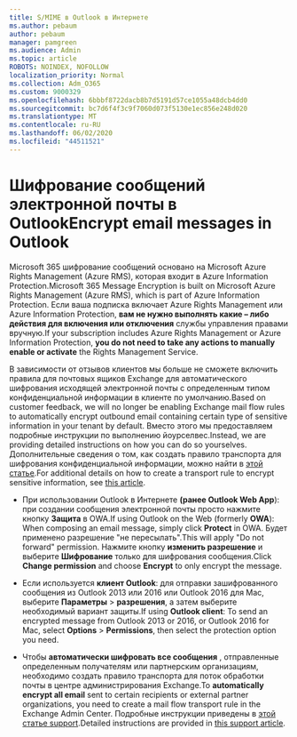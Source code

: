 ```yaml
---
title: S/MIME в Outlook в Интернете
ms.author: pebaum
author: pebaum
manager: pamgreen
ms.audience: Admin
ms.topic: article
ROBOTS: NOINDEX, NOFOLLOW
localization_priority: Normal
ms.collection: Adm_O365
ms.custom: 9000329
ms.openlocfilehash: 6bbbf8722dacb8b7d5191d57ce1055a48dcb4dd0
ms.sourcegitcommit: bc7d6f4f3c9f7060d073f5130e1ec856e248d020
ms.translationtype: MT
ms.contentlocale: ru-RU
ms.lasthandoff: 06/02/2020
ms.locfileid: "44511521"
---
```

# <a name="encrypt-email-messages-in-outlook"></a><span data-ttu-id="93040-102">Шифрование сообщений электронной почты в Outlook</span><span class="sxs-lookup"><span data-stu-id="93040-102">Encrypt email messages in Outlook</span></span>

<span data-ttu-id="93040-103">Microsoft 365 шифрование сообщений основано на Microsoft Azure Rights Management (Azure RMS), которая входит в Azure Information Protection.</span><span class="sxs-lookup"><span data-stu-id="93040-103">Microsoft 365 Message Encryption is built on Microsoft Azure Rights Management (Azure RMS), which is part of Azure Information Protection.</span></span> <span data-ttu-id="93040-104">Если ваша подписка включает Azure Rights Management или Azure Information Protection, **вам не нужно выполнять какие – либо действия для включения или отключения** службы управления правами вручную.</span><span class="sxs-lookup"><span data-stu-id="93040-104">If your subscription includes Azure Rights Management or Azure Information Protection, **you do not need to take any actions to manually enable or activate** the Rights Management Service.</span></span>

<span data-ttu-id="93040-105">В зависимости от отзывов клиентов мы больше не сможете включить правила для почтовых ящиков Exchange для автоматического шифрования исходящей электронной почты с определенным типом конфиденциальной информации в клиенте по умолчанию.</span><span class="sxs-lookup"><span data-stu-id="93040-105">Based on customer feedback, we will no longer be enabling Exchange mail flow rules to automatically encrypt outbound email containing certain type of sensitive information in your tenant by default.</span></span> <span data-ttu-id="93040-106">Вместо этого мы предоставляем подробные инструкции по выполнению йоурселвес.</span><span class="sxs-lookup"><span data-stu-id="93040-106">Instead, we are providing detailed instructions on how you can do so yourselves.</span></span> <span data-ttu-id="93040-107">Дополнительные сведения о том, как создать правило транспорта для шифрования конфиденциальной информации, можно найти в [этой статье](https://aka.ms/OmeEtr).</span><span class="sxs-lookup"><span data-stu-id="93040-107">For additional details on how to create a transport rule to encrypt sensitive information, see [this article](https://aka.ms/OmeEtr).</span></span>

- <span data-ttu-id="93040-108">При использовании Outlook в Интернете **(ранее Outlook Web App**): при создании сообщения электронной почты просто нажмите кнопку **Защита** в OWA.</span><span class="sxs-lookup"><span data-stu-id="93040-108">If using Outlook on the Web (formerly **OWA**): When composing an email message, simply click **Protect** in OWA.</span></span> <span data-ttu-id="93040-109">Будет применено разрешение "не пересылать".</span><span class="sxs-lookup"><span data-stu-id="93040-109">This will apply "Do not forward" permission.</span></span> <span data-ttu-id="93040-110">Нажмите кнопку **изменить разрешение** и выберите **Шифрование** только для шифрования сообщения.</span><span class="sxs-lookup"><span data-stu-id="93040-110">Click **Change permission** and choose **Encrypt** to only encrypt the message.</span></span>

- <span data-ttu-id="93040-111">Если используется **клиент Outlook**: для отправки зашифрованного сообщения из Outlook 2013 или 2016 или Outlook 2016 для Mac, выберите **Параметры**  >  **разрешения**, а затем выберите необходимый вариант защиты.</span><span class="sxs-lookup"><span data-stu-id="93040-111">If using **Outlook client**: To send an encrypted message from Outlook 2013 or 2016, or Outlook 2016 for Mac, select **Options** > **Permissions**, then select the protection option you need.</span></span>

- <span data-ttu-id="93040-112">Чтобы **автоматически шифровать все сообщения** , отправленные определенным получателям или партнерским организациям, необходимо создать правило транспорта для поток обработки почты в центре администрирования Exchange.</span><span class="sxs-lookup"><span data-stu-id="93040-112">To **automatically encrypt all email** sent to certain recipients or external partner organizations, you need to create a mail flow transport rule in the Exchange Admin Center.</span></span> <span data-ttu-id="93040-113">Подробные инструкции приведены в [этой статье support](https://docs.microsoft.com/microsoft-365/compliance/define-mail-flow-rules-to-encrypt-email#create-mail-flow-rules-to-encrypt-email-messages-with-the-new-ome-capabilities).</span><span class="sxs-lookup"><span data-stu-id="93040-113">Detailed instructions are provided in [this support article](https://docs.microsoft.com/microsoft-365/compliance/define-mail-flow-rules-to-encrypt-email#create-mail-flow-rules-to-encrypt-email-messages-with-the-new-ome-capabilities).</span></span>

